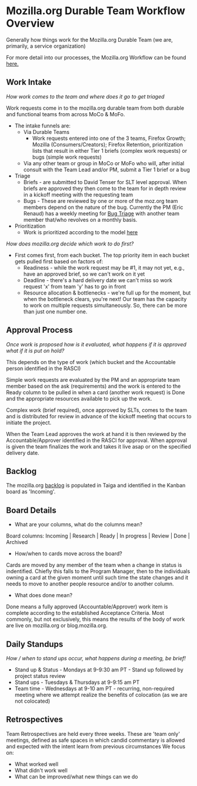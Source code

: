 # Mozilla.org Durable Team Workflow Overview

Generally how things work for the Mozilla.org Durable Team (we are, primarily, a service organization)

For more detail into our processes, the Mozilla.org Workflow can be found [here.](https://docs.google.com/presentation/d/1p4PLfoEZW8OVoBT1ZBVu4NOOz6WUeqySpnWaeNrAVTQ/edit#slide=id.g2b28aa21b3_2_585)

## Work Intake

*How work comes to the team and where does it go to get triaged*

Work requests come in to the mozilla.org durable team from both durable and functional teams from across MoCo & MoFo.
   
   * The intake funnels are:
      * Via Durable Teams
         * Work requests entered into one of the 3 teams, Firefox Growth; Mozilla (Consumers/Creators); Firefox Retention, prioritization lists that result in either Tier 1 briefs (complex work requests) or bugs (simple work requests)
      * Via any other team or group in MoCo or MoFo who will, after initial consult with the Team Lead and/or PM, submit a Tier 1 brief or a bug
   * Triage 
      * Briefs - are submitted to David Tenser for SLT level approval. When briefs are approved they then come to the team for in depth review in a kickoff meeting with the requesting team
      * Bugs - These are reviewed by one or more of the moz.org team members depend on the nature of the bug. Currently the PM (Eric Renaud) has a weekly meeting for [Bug Triage](https://bugzilla.mozilla.org/buglist.cgi?cmdtype=dorem&remaction=run&namedcmd=mozilla.org%20needs%20triage&sharer_id=148348&list_id=14026853) with another team member that/who revolves on a monthly basis.
   * Prioritization
      * Work is prioritized according to the model [here](https://docs.google.com/presentation/d/1MnxtGiPuYZ1KxFY-KM-NQh7VFlaysJp7gB4rBkJyFXo/edit)
      
*How does mozilla.org decide which work to do first?*
   
   * First comes first, from each bucket. The top priority item in each bucket gets pulled first based on factors of:
      * Readiness - while the work request may be #1, it may not yet, e.g., have an approved brief, so we can't work on it yet
      * Deadline - there's a hard delivery date we can't miss so work request 'x' from team 'y' has to go in front
      * Resource allocation & bottlenecks - we're full up for the moment, but when the bottleneck clears, you're next!
Our team has the capacity to work on multiple requests simultaneously. So, there can be more than just one number one.

## Approval Process

*Once work is proposed how is it evaluated, what happens if it is approved what if it is put on hold?*

This depends on the type of work (which bucket and the Accountable person identified in the RASCI)

Simple work requests are evaluated by the PM and an appropriate team member based on the ask (requirements) and the work is entered to the Ready column to be pulled in when a card (another work request) is Done and the appropriate resources available to pick up the work.

Complex work (brief required), once approved by SLTs, comes to the team and is distributed for review in advance of the kickoff meeting that occurs to initiate the project.

When the Team Lead approves the work at hand it is then reviewed by the Accountable/Approver identified in the RASCI for approval.  When approval is given the team finalizes the work and takes it live asap or on the specified delivery date.

## Backlog

The mozilla.org [backlog](https://tree.taiga.io/project/malexis-mozillaorg-durable-team/backlog) is populated in Taiga and identified in the Kanban board as 'Incoming'.

## Board Details

* What are your columns, what do the columns mean?

Board columns:  Incoming | Research | Ready | In progress | Review | Done | Archived 

* How/when to cards move across the board?

Cards are moved by any member of the team when a change in status is indentified. Chiefly this falls to the Program Manager, then to the individuals owning a card at the given moment until such time the state changes and it needs to move to another people resource and/or to another column.

* What does done mean?

Done means a fully approved (Accountable/Approver) work item is complete according to the established Acceptance Criteria. Most commonly, but not exclusively, this means the results of the body of work are live on mozilla.org or blog.mozilla.org.


## Daily Standups

*How / when to stand ups occur, what happens during a meeting, be brief!*

* Stand up & Status - Mondays at 9-9:30 am PT - Stand up followed by project status review 
* Stand ups - Tuesdays & Thursdays at 9-9:15 am PT
* Team time - Wednesdays at 9-10 am PT - recurring, non-required meeting where we attempt realize the benefits of colocation (as we are not colocated)


## Retrospectives

Team Retrospectives are held every three weeks. These are 'team only' meetings, defined as safe spaces in which candid commentary is allowed and expected with the intent learn from previous circumstances
We focus on: 
* What worked well
* What didn't work well
* What can be improved/what new things can we do
